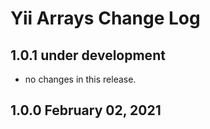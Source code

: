 # Yii Arrays Change Log


## 1.0.1 under development

- no changes in this release.

## 1.0.0 February 02, 2021
